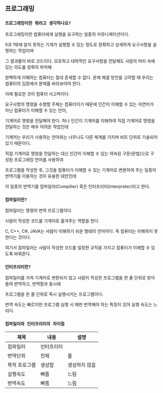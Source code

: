 ## 프로그래밍

### `프로그래밍이란 뭐라고 생각하나요?`

프로그래밍이란 컴퓨터에게 실행을 요구하는 일종의 커뮤니케이션이다.

0과 1밖에 알지 못하는 기계가 실행할 수 있는 정도로 정확하고 상세하게 요구사항을 설명하는 작업이며

그 결과물이 바로 코드이다. 모호하고 대략적인 요구사항을 전달해도 사람의 머리 속에 있는 의도를 정확히 파악해 

완벽하게 이해하는 컴퓨터는 절대 존재할 수 없다. 문제 해결 방안을 고려할 때 우리는 컴퓨터의 입장에서 문제를 바라보아야 한다.

이때 필요한 것이 컴퓨터 사고력이다.

요구사항의 명령을 수행할 주체는 컴퓨터이기 때문에 인간이 이해할 수 있는 자연어가 아닌 컴퓨터가 이해할 수 있는 언어,

기계어로 명령을 전달해야 한다. 허나 인간이 기계어를 이해하여 직접 기계어로 명령을 전달하는 것은 매우 어려운 작업인데

기계어는 우리가 사용하는 언어와는 너무나도 다른 체계를 가지며 비트 단위로 기술되어 있기 때문이다.

직접 기계어로 명령을 전달하는 대신 인간이 이해할 수 있는 약속된 구문(문법)으로 구성된 프로그래밍 언어를 사용하여

프로그램을 작성한 후, 그것을 컴퓨터가 이해할 수 있는 기계어로 변환하여 주는 일종의 번역기를 이용하는 것이 유용한 대안인데

이 일종의 번역기를 컴파일러(Compilter) 혹은 인터프리터(interpreter)라고 한다.

### `컴파일러란?`

컴파일러는 명령어 번역 프로그램이다.

사람이 작성한 코드를 기계어로 옮겨주는 역할을 한다.

C, C++, C#, JAVA는 사람이 이해하기 쉬운 형태의 언어이다. 즉 컴퓨터는 이해하지 못한다는 것이다.

여기서 컴파일러는 사람이 작성한 코드를 일정한 규칙을 가지고 컴퓨터가 이해할 수 있도록 바꿔준다.

### `인터프리터란?`

컴파일러를 거쳐 기계어로 변환되지 않고 사람이 작성한 프로그램을 한 줄 단위로 받아들여 번역하고, 번역함과 동시에

프로그램을 한 줄 단위로 즉시 실행시키는 프로그램이다.

번역 속도는 빠르지만 프로그램 실행 시 매번 번역해야 하는 특징이 있어 실행 속도는 느리다.

### `컴파일러와 인터프리터의 차이점`

|제목|내용|설명|
|------|---|---|
|컴파일러|인터프리터|
|번역단위|전체|줄|
|목적 프로그램|생성함|생성하지 않음|
|실행속도|빠름|느림|
|번역속도| 빠름|느림|
